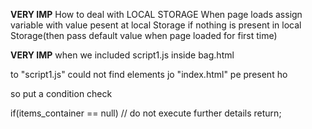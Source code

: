 **VERY IMP**
How to deal with LOCAL STORAGE
When page loads assign variable with value pesent at local Storage
if nothing is present in local Storage(then pass default value when page loaded for first time)


**VERY IMP**
when we included  script1.js  inside  bag.html

to "script1.js" could not find elements jo "index.html" pe present ho

so put a condition check 

if(items_container == null)          // do not execute further details
return;